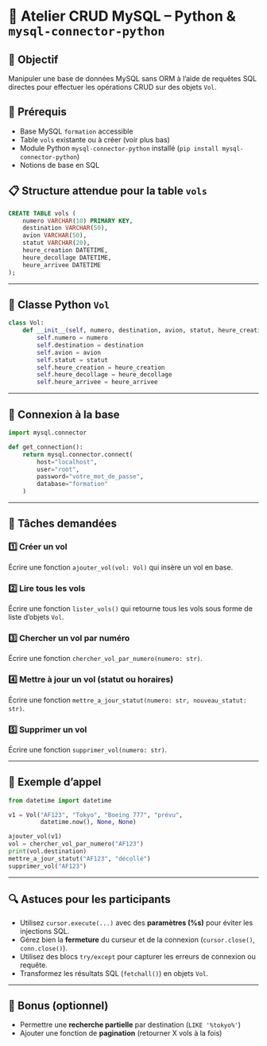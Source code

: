 
# 🛫 Atelier CRUD MySQL – Python & `mysql-connector-python`

## 🎯 Objectif

Manipuler une base de données MySQL sans ORM à l’aide de requêtes SQL directes pour effectuer les opérations CRUD sur des objets `Vol`.

## 🧱 Prérequis

* Base MySQL `formation` accessible
* Table `vols` existante ou à créer (voir plus bas)
* Module Python `mysql-connector-python` installé (`pip install mysql-connector-python`)
* Notions de base en SQL

## 📋 Structure attendue pour la table `vols`

```sql
CREATE TABLE vols (
    numero VARCHAR(10) PRIMARY KEY,
    destination VARCHAR(50),
    avion VARCHAR(50),
    statut VARCHAR(20),
    heure_creation DATETIME,
    heure_decollage DATETIME,
    heure_arrivee DATETIME
);
```

---

## 🧩 Classe Python `Vol`

```python
class Vol:
    def __init__(self, numero, destination, avion, statut, heure_creation, heure_decollage, heure_arrivee):
        self.numero = numero
        self.destination = destination
        self.avion = avion
        self.statut = statut
        self.heure_creation = heure_creation
        self.heure_decollage = heure_decollage
        self.heure_arrivee = heure_arrivee
```

---

## 🔌 Connexion à la base

```python
import mysql.connector

def get_connection():
    return mysql.connector.connect(
        host="localhost",
        user="root",
        password="votre_mot_de_passe",
        database="formation"
    )
```

---

## 🧪 Tâches demandées

### 1️⃣ **Créer un vol**

Écrire une fonction `ajouter_vol(vol: Vol)` qui insère un vol en base.

### 2️⃣ **Lire tous les vols**

Écrire une fonction `lister_vols()` qui retourne tous les vols sous forme de liste d’objets `Vol`.

### 3️⃣ **Chercher un vol par numéro**

Écrire une fonction `chercher_vol_par_numero(numero: str)`.

### 4️⃣ **Mettre à jour un vol (statut ou horaires)**

Écrire une fonction `mettre_a_jour_statut(numero: str, nouveau_statut: str)`.

### 5️⃣ **Supprimer un vol**

Écrire une fonction `supprimer_vol(numero: str)`.

---

## 🧪 Exemple d’appel

```python
from datetime import datetime

v1 = Vol("AF123", "Tokyo", "Boeing 777", "prévu",
         datetime.now(), None, None)

ajouter_vol(v1)
vol = chercher_vol_par_numero("AF123")
print(vol.destination)
mettre_a_jour_statut("AF123", "décollé")
supprimer_vol("AF123")
```

---

## 🔍 Astuces pour les participants

* Utilisez `cursor.execute(...)` avec des **paramètres (%s)** pour éviter les injections SQL.
* Gérez bien la **fermeture** du curseur et de la connexion (`cursor.close()`, `conn.close()`).
* Utilisez des blocs `try/except` pour capturer les erreurs de connexion ou requête.
* Transformez les résultats SQL (`fetchall()`) en objets `Vol`.

---

## 📌 Bonus (optionnel)

* Permettre une **recherche partielle** par destination (`LIKE '%tokyo%'`)
* Ajouter une fonction de **pagination** (retourner X vols à la fois)
